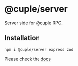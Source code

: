 # @cuple/server

Server side for @cuple RPC.

## Installation

```
npm i @cuple/server express zod
```

Please check the [docs](https://fxdave.github.io/cuple/)